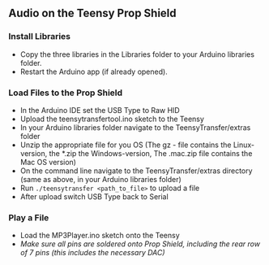 ## Audio on the Teensy Prop Shield

### Install Libraries
* Copy the three libraries in the Libraries folder to your Arduino libraries folder. 
* Restart the Arduino app (if already opened).

### Load Files to the Prop Shield
* In the Arduino IDE set the USB Type to Raw HID
* Upload the teensytransfertool.ino sketch to the Teensy
* In your Arduino libraries folder navigate to the TeensyTransfer/extras folder
* Unzip the appropriate file for you OS (The gz - file contains the Linux-version, the *.zip the Windows-version, The .mac.zip file contains the Mac OS version)
* On the command line navigate to the TeensyTransfer/extras directory (same as above, in your Arduino libraries folder)
* Run `./teensytransfer <path_to_file>` to upload a file
* After upload switch USB Type back to Serial

### Play a File
* Load the MP3Player.ino sketch onto the Teensy
* *Make sure all pins are soldered onto Prop Shield, including the rear row of 7 pins (this includes the necessary DAC)*
